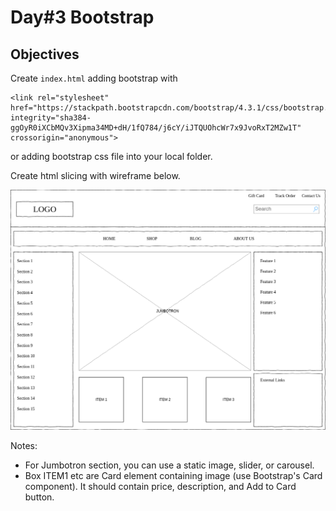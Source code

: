 # Day#3 Bootstrap

## Objectives
Create `index.html` adding bootstrap with 

```
<link rel="stylesheet" href="https://stackpath.bootstrapcdn.com/bootstrap/4.3.1/css/bootstrap.min.css" 
integrity="sha384-ggOyR0iXCbMQv3Xipma34MD+dH/1fQ784/j6cY/iJTQUOhcWr7x9JvoRxT2MZw1T" crossorigin="anonymous">
```
or adding bootstrap css file into your local folder.

Create html slicing with wireframe below.

![wireframe](wireframe.png)

Notes:
- For Jumbotron section, you can use a static image, slider, or carousel. 
- Box ITEM1 etc are Card element containing image (use Bootstrap's Card component). It should contain price, description, and Add to Card button.